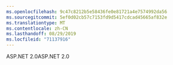 ```yaml
---
ms.openlocfilehash: 9c47c8212b5e58436fe0e81721a4e7574992da56
ms.sourcegitcommit: 5ef0d02cb57c7153fd9d5417cdcad45665af832e
ms.translationtype: MT
ms.contentlocale: zh-CN
ms.lasthandoff: 08/29/2019
ms.locfileid: "71137916"
---
```

<span data-ttu-id="18169-101">ASP.NET 2.0</span><span class="sxs-lookup"><span data-stu-id="18169-101">ASP.NET 2.0</span></span>